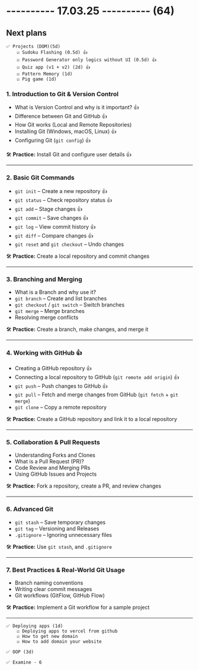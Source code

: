 # ---------- 17.03.25 ---------- (64)

## Next plans

    ✅ Projects (DOM)(5d)
        ☑️ Sudoku Flashing (0.5d) 👍
        ☑️ Password Generator only logics without UI (0.5d) 👍
        ☑️ Quiz app (v1 + v2) (2d) 👍
        ☑️ Pattern Memory (1d)
        ☑️ Pig game (1d)

### 1. Introduction to Git & Version Control

- What is Version Control and why is it important? 👍
- Difference between Git and GitHub 👍
- How Git works (Local and Remote Repositories)
- Installing Git (Windows, macOS, Linux) 👍
- Configuring Git (`git config`) 👍

🛠 **Practice:** Install Git and configure user details 👍

---

### 2. Basic Git Commands

- `git init` – Create a new repository 👍
- `git status` – Check repository status 👍
- `git add` – Stage changes 👍
- `git commit` – Save changes 👍
- `git log` – View commit history 👍
- `git diff` – Compare changes 👍
- `git reset` and `git checkout` – Undo changes

🛠 **Practice:** Create a local repository and commit changes

---

### 3. Branching and Merging

- What is a Branch and why use it?
- `git branch` – Create and list branches
- `git checkout` / `git switch` – Switch branches
- `git merge` – Merge branches
- Resolving merge conflicts

🛠 **Practice:** Create a branch, make changes, and merge it

---

### 4. Working with GitHub 👍

- Creating a GitHub repository 👍
- Connecting a local repository to GitHub (`git remote add origin`) 👍
- `git push` – Push changes to GitHub 👍
- `git pull` – Fetch and merge changes from GitHub (`git fetch` + `git merge`)
- `git clone` – Copy a remote repository

🛠 **Practice:** Create a GitHub repository and link it to a local repository

---

### 5. Collaboration & Pull Requests

- Understanding Forks and Clones
- What is a Pull Request (PR)?
- Code Review and Merging PRs
- Using GitHub Issues and Projects

🛠 **Practice:** Fork a repository, create a PR, and review changes

---

### 6. Advanced Git

- `git stash` – Save temporary changes
- `git tag` – Versioning and Releases
- `.gitignore` – Ignoring unnecessary files

🛠 **Practice:** Use `git stash`, and `.gitignore`

---

### 7. Best Practices & Real-World Git Usage

- Branch naming conventions
- Writing clear commit messages
- Git workflows (GitFlow, GitHub Flow)

🛠 **Practice:** Implement a Git workflow for a sample project

---

    ✅ Deploying apps (1d)
        ☑️ Deploying apps to vercel from github
        ☑️ How to get new domain
        ☑️ How to add domain your website

    ✅ OOP (3d)

    ✅ Examine - 6
